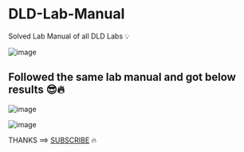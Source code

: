 # DLD-Lab-Manual

Solved Lab Manual of all DLD Labs 💡

![image](https://github.com/SaadARazzaq/EL1005_DLD-Lab-Manual/assets/123338307/1c010d7a-605e-4509-9ec1-621d682ec8e1)

## Followed the same lab manual and got below results 😎🔥

![image](https://github.com/SaadARazzaq/EL1005_DLD-Lab-Manual/assets/123338307/70e2d360-dffa-49b7-87f9-57deccdc757e)

![image](https://github.com/SaadARazzaq/EL1005_DLD-Lab-Manual/assets/123338307/3ab5f9f6-b648-4c0c-a0c9-d364b84b46e3)



THANKS ==> [SUBSCRIBE](https://www.youtube.com/channel/UCD7sQyEbW50jfkiEzlqTL-Q) 🔥
